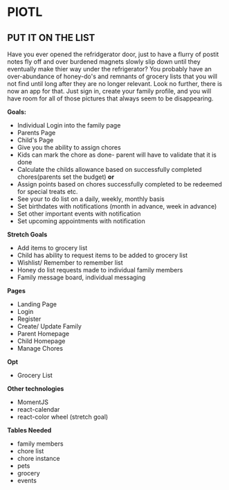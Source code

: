 # PIOTL
## PUT IT ON THE LIST
Have you ever opened the refridgerator door, just to have a flurry of postit notes fly off and over burdened magnets slowly slip down until they eventually make thier way under the refrigerator? You probably have an over-abundance of honey-do's and remnants of grocery lists that you will not find until long after they are no longer relevant. Look no further, there is now an app for that. Just sign in, create your family profile, and you will have room for all of those pictures that always seem to be disappearing.

**Goals:**
- Individual Login into the family page
- Parents Page
- Child's Page
- Give you the ability to assign chores
- Kids can mark the chore as done- parent will have to validate that it is done
- Calculate the childs allowance based on successfully completed chores(parents set the budget) **or**
- Assign points based on chores successfully completed to be redeemed for special treats etc.
- See your to do list on a daily, weekly, monthly basis
- Set birthdates with notifications (month in advance, week in advance)
- Set other important events with notification
- Set upcoming appointments with notification

**Stretch Goals**
- Add items to grocery list
- Child has ability to request items to be added to grocery list
- Wishlist/ Remember to remember list
- Honey do list requests made to individual family members
- Family message board, individual messaging

**Pages**
- Landing Page
- Login
- Register
- Create/ Update Family
- Parent Homepage
- Child Homepage
- Manage Chores

**Opt**
- Grocery List

**Other technologies**
- MomentJS
- react-calendar
- react-color wheel (stretch goal)

**Tables Needed**
- family members
- chore list
- chore instance
- pets
- grocery
- events
